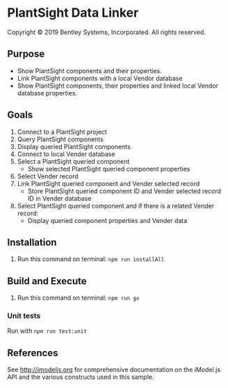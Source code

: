 # PlantSight Data Linker

Copyright © 2019 Bentley Systems, Incorporated. All rights reserved.

## Purpose
* Show PlantSight components and their properties.
* Link PlantSight components with a local Vendor database
* Show PlantSight components, their properties and linked local Vendor database properties.

## Goals

1. Connect to a PlantSight project
2. Query PlantSight components
3. Display queried PlantSight components
4. Connect to local Vender database
5. Select a PlantSight queried component
    * Show selected PlantSight queried component properties
6. Select Vender record
7. Link PlantSight queried component and Vender selected record
    * Store PlantSight queried component ID and Vender selected record ID in Vender database
8. Select PlantSight queried component and if there is a related Vender record:
    * Display queried component properties and Vender data

## Installation
1. Run this command on terminal: `npm run installAll`

## Build and Execute
1. Run this command on terminal: `npm run go`

### Unit tests

Run with `npm run test:unit`

## References
See http://imodeljs.org for comprehensive documentation on the iModel.js API and the various constructs used in this sample.
